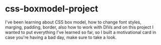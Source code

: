 # css-boxmodel-project
I've been learning about CSS box model, how to change font styles, marging, padding, border, also how to work with DIVs and on this project I wanted to put everything I've learned so far, so I built a motivational card in case you're having a bad day, make sure to take a look.
